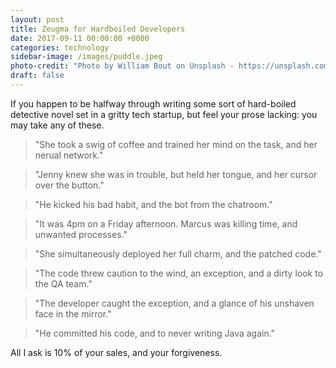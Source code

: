 ```yaml
---
layout: post
title: Zeugma for Hardboiled Developers
date: 2017-09-11 00:00:00 +0000
categories: technology
sidebar-image: /images/puddle.jpeg
photo-credit: "Photo by William Bout on Unsplash - https://unsplash.com/@williambout"
draft: false
---
```


If you happen to be halfway through writing some sort of hard-boiled detective novel set in a gritty tech startup, but feel your prose lacking: you may take any of these.


> "She took a swig of coffee and trained her mind on the task, and her nerual network."

> "Jenny knew she was in trouble, but held her tongue, and her cursor over the button."

> "He kicked his bad habit, and the bot from the chatroom."

> "It was 4pm on a Friday afternoon. Marcus was killing time, and unwanted processes."

> "She simultaneously deployed her full charm, and the patched code."

> "The code threw caution to the wind, an exception, and a dirty look to the QA team."

> "The developer caught the exception, and a glance of his unshaven face in the mirror."

> "He committed his code, and to never writing Java again."


All I ask is 10% of your sales, and your forgiveness.